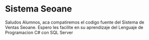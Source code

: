 # Sistema Seoane

Saludos Alumnos, aca compatiremos el codigo fuente del Sistema de Ventas Seoane. Espero les facilite en su aprendizaje del Lenguaje de Programacion C# con SQL Server
